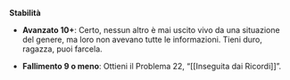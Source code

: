 **Stabilità**

- **Avanzato 10+**: Certo, nessun altro è mai uscito vivo da una situazione del genere, ma loro non avevano tutte le informazioni. Tieni duro, ragazza, puoi farcela.
    
- **Fallimento 9 o meno**: Ottieni il Problema 22, “[[Inseguita dai Ricordi]]”.